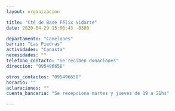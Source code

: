 ```yaml
---
layout: organizacion

title: "Cté de Base Félix Vidarte"
date: 2020-04-29 15:06:43 -0300

departamento: "Canelones"
barrio: "Las Piedras"
actividades: "Canasta"
necesidades: ""
telefono_contacto: "Se reciben donaciones"
direccion: "095496658"

otros_contactos: "095496658"
horario: ""
aclaraciones: ""
cuenta_bancaria: "Se recepciona martes y jueves de 19 a 21hs"

---
```

